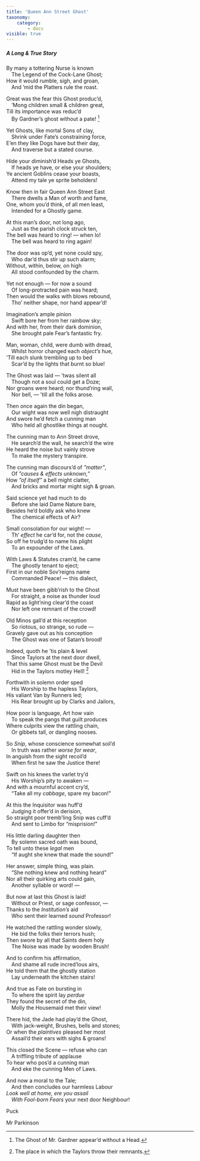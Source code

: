 ```yaml
---
title: 'Queen Ann Street Ghost'
taxonomy:
    category:
        - docs
visible: true
---
```


##### A Long & *True* Story

By many a tottering Nurse is known  
&emsp;The Legend of the Cock-Lane Ghost;  
How it would rumble, sigh, and groan,  
&emsp;And ’mid the Platters rule the roast.  

Great was the fear this Ghost produc’d,  
&emsp;’Mong children small & children great,  
Till its importance was reduc’d  
&emsp;By Gardner’s ghost without a pate! [^1]  

Yet Ghosts, like mortal Sons of clay,  
&emsp;Shrink under Fate’s constraining force,  
E’en they like Dogs have but their day,  
&emsp;And traverse but a stated course.  

Hide your diminish’d Heads ye Ghosts,  
&emsp;If heads ye have, or else your shoulders;  
Ye ancient Goblins cease your boasts,  
&emsp;Attend my tale ye sprite beholders!  

Know then in fair Queen Ann Street East  
&emsp;There dwells a Man of worth and fame,  
One, whom you’d think, of all men least,  
&emsp;Intended for a Ghostly game.  
 
At this man’s door, not long ago,  
&emsp;Just as the parish clock struck ten,  
The bell was heard to ring! — when lo!  
&emsp;The bell was heard to ring again!  

The door was op’d, yet none could spy,  
&emsp;Who dar’d thus stir up such alarm;  
Without, within, below, on high  
&emsp;All stood confounded by the charm.  

Yet not enough — for now a sound  
&emsp;Of long-protracted pain was heard;  
Then would the walks with blows rebound,  
&emsp;Tho’ neither shape, nor hand appear’d!  
  
Imagination’s ample pinion  
&emsp;Swift bore her from her rainbow sky;  
And with her, from their dark dominion,  
&emsp;She brought pale Fear’s fantastic fry.  
  
Man, woman, child, were dumb with dread,  
&emsp;Whilst horror changed each *object’s* hue,  
’Till each slunk trembling up to bed  
&emsp;Scar’d by the lights that burnt so blue!  
  
The Ghost was laid — ’twas silent all  
&emsp;Though not a soul could get a Doze;  
Nor groans were heard; nor thund’ring wall,  
&emsp;Nor bell, — ’till all the folks arose.  
  
Then once again the din began,  
&emsp;Our wight was now well nigh distraught  
And swore he’d fetch a cunning man  
&emsp;Who held all ghostlike things at nought.  
  
The cunning man to Ann Street drove,  
&emsp;He search’d the wall, he search’d the wire  
He heard the noise but vainly strove  
&emsp;To make the mystery transpire.  
  
The cunning man discours’d of *”matter”*,  
&emsp;Of *”causes & effects unknown,”*  
How *”of itself”* a bell might clatter,  
&emsp;And bricks and mortar might sigh & groan.  
  
Said science yet had much to do  
&emsp;Before she laid Dame Nature bare,  
Besides he’d boldly ask who knew  
&emsp;The chemical effects of Air?  
 
Small consolation for our wight! —  
&emsp;Th’ *effect* he car’d for, not the *cause*,  
So off he trudg’d to name his plight  
&emsp;To an expounder of the Laws.  
  
With Laws & Statutes cram’d, he came  
&emsp;The ghostly tenant to eject;  
First in our noble Sov’reigns name  
&emsp;Commanded Peace! — this dialect,  
  
Must have been gibb’rish to the Ghost  
&emsp;For straight, a noise as thunder loud  
Rapid as light’ning clear’d the coast  
&emsp;Nor left one remnant of the crowd!  
  
Old Minos gall’d at this reception  
&emsp;So riotous, so strange, so rude —  
Gravely gave out as his conception  
&emsp;The Ghost was one of Satan’s brood!  
  
Indeed, quoth he ’tis plain & level  
&emsp;Since Taylors at the next door dwell,  
That this same Ghost must be the Devil  
&emsp;Hid in the Taylors motley Hell! [^2]  
  
Forthwith in solemn order sped  
&emsp;His Worship to the hapless Taylors,  
His valiant Van by Runners led;  
&emsp;His Rear brought up by Clarks and Jailors,  
  
How poor is language, Art how vain  
&emsp;To speak the pangs that guilt produces  
Where culprits view the rattling chain,  
&emsp;Or gibbets tall, or dangling nooses.  
  
So *Snip*, whose conscience somewhat soil’d  
&emsp;In truth was rather *worse for wear*,  
In anguish from the sight recoil’d  
&emsp;When first he saw the Justice there!  
  
Swift on his knees the varlet try’d  
&emsp;His Worship’s pity to awaken —  
And with a mournful accent cry’d,  
&emsp;“Take all my *cabbage*, spare my bacon!”  
  
At this the Inquisitor was huff’d  
&emsp;Judging it offer’d in derision,  
So straight poor tremb’ling Snip was cuff’d  
&emsp;And sent to Limbo for “misprision!” 
  
His little darling daughter then  
&emsp;By solemn sacred oath was bound,  
To tell unto these *legal* men  
&emsp;“If aught she knew that made the sound!”  
  
Her answer, simple thing, was plain.  
&emsp;“She nothing knew and nothing heard”  
Nor all their quirking arts could gain,  
&emsp;Another syllable or word! —  
  
But now at last this Ghost is laid!  
&emsp;Without or Priest, or sage confessor, —  
Thanks to the *Institution’s* aid  
&emsp;Who sent their learned *sound* Professor!  
  
He watched the rattling wonder slowly,  
&emsp;He bid the folks their terrors hush;  
Then swore by all that Saints deem holy  
&emsp;The Noise was made by wooden Brush!  
  
And to confirm his affirmation,  
&emsp;And shame all rude incred’lous airs,  
He told them that the ghostly station  
&emsp;Lay underneath the kitchen stairs!  
  
And true as Fate on bursting in  
&emsp;To where the spirit lay *perdue*  
They found the secret of the din,  
&emsp;Molly the Housemaid met their view!  
  
There hid, the Jade had play’d the Ghost,  
&emsp;With jack-weight, Brushes, bells and stones;  
Or when the *plaintives* pleased her most  
&emsp;Assail’d their ears with sighs & groans!  
  
This closed the Scene — refuse who can  
&emsp;A triffling tribute of applause  
To hear who pos’d a cunning man  
&emsp;And eke the cunning Men of Laws.  
  
And now a moral to the Tale;  
&emsp;And then concludes our harmless Labour  
*Look well at home, ere you assail*  
&emsp;*With Fool-born Fears* your next door Neighbour!  
  
Puck

[^1]: The Ghost of Mr. Gardner appear’d without a Head. 
[^2]: The place in which the Taylors throw their remnants. 

<div class="author">Mr Parkinson</div>
